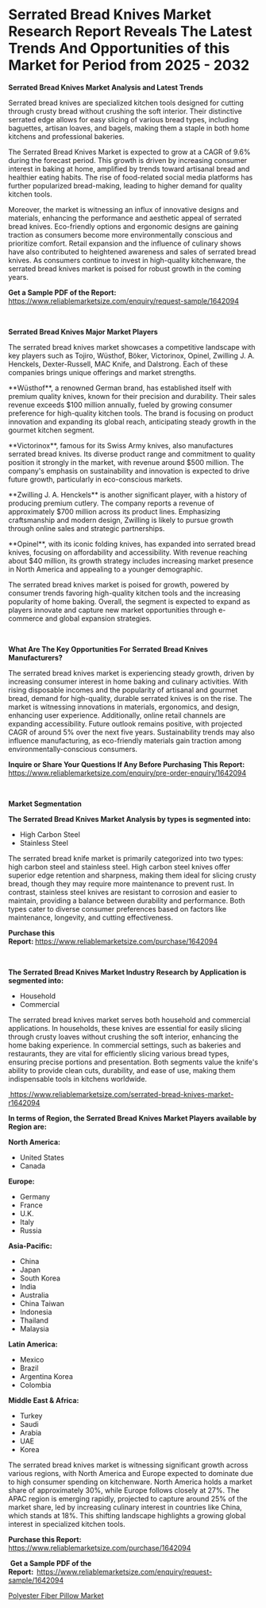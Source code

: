 <p><h1>Serrated Bread Knives Market Research Report Reveals The Latest Trends And Opportunities of this Market for Period from 2025 - 2032</h1></p><p><strong>Serrated Bread Knives Market Analysis and Latest Trends</strong></p>
<p><p>Serrated bread knives are specialized kitchen tools designed for cutting through crusty bread without crushing the soft interior. Their distinctive serrated edge allows for easy slicing of various bread types, including baguettes, artisan loaves, and bagels, making them a staple in both home kitchens and professional bakeries.</p><p>The Serrated Bread Knives Market is expected to grow at a CAGR of 9.6% during the forecast period. This growth is driven by increasing consumer interest in baking at home, amplified by trends toward artisanal bread and healthier eating habits. The rise of food-related social media platforms has further popularized bread-making, leading to higher demand for quality kitchen tools.</p><p>Moreover, the market is witnessing an influx of innovative designs and materials, enhancing the performance and aesthetic appeal of serrated bread knives. Eco-friendly options and ergonomic designs are gaining traction as consumers become more environmentally conscious and prioritize comfort. Retail expansion and the influence of culinary shows have also contributed to heightened awareness and sales of serrated bread knives. As consumers continue to invest in high-quality kitchenware, the serrated bread knives market is poised for robust growth in the coming years.</p></p>
<p><strong>Get a Sample PDF of the Report:&nbsp;</strong> <a href="https://www.reliablemarketsize.com/enquiry/request-sample/1642094?utm_campaign=3544&utm_medium=2&utm_source=Github&utm_content=ia&utm_term=05042025&utm_id=serrated-bread-knives">https://www.reliablemarketsize.com/enquiry/request-sample/1642094</a></p>
<p>&nbsp;</p>
<p><strong>Serrated Bread Knives Major Market Players</strong></p>
<p><p>The serrated bread knives market showcases a competitive landscape with key players such as Tojiro, Wüsthof, Böker, Victorinox, Opinel, Zwilling J. A. Henckels, Dexter-Russell, MAC Knife, and Dalstrong. Each of these companies brings unique offerings and market strengths.</p><p>**Wüsthof**, a renowned German brand, has established itself with premium quality knives, known for their precision and durability. Their sales revenue exceeds $100 million annually, fueled by growing consumer preference for high-quality kitchen tools. The brand is focusing on product innovation and expanding its global reach, anticipating steady growth in the gourmet kitchen segment.</p><p>**Victorinox**, famous for its Swiss Army knives, also manufactures serrated bread knives. Its diverse product range and commitment to quality position it strongly in the market, with revenue around $500 million. The company's emphasis on sustainability and innovation is expected to drive future growth, particularly in eco-conscious markets.</p><p>**Zwilling J. A. Henckels** is another significant player, with a history of producing premium cutlery. The company reports a revenue of approximately $700 million across its product lines. Emphasizing craftsmanship and modern design, Zwilling is likely to pursue growth through online sales and strategic partnerships.</p><p>**Opinel**, with its iconic folding knives, has expanded into serrated bread knives, focusing on affordability and accessibility. With revenue reaching about $40 million, its growth strategy includes increasing market presence in North America and appealing to a younger demographic.</p><p>The serrated bread knives market is poised for growth, powered by consumer trends favoring high-quality kitchen tools and the increasing popularity of home baking. Overall, the segment is expected to expand as players innovate and capture new market opportunities through e-commerce and global expansion strategies.</p></p>
<p>&nbsp;</p>
<p><strong>What Are The Key Opportunities For Serrated Bread Knives Manufacturers?</strong></p>
<p><p>The serrated bread knives market is experiencing steady growth, driven by increasing consumer interest in home baking and culinary activities. With rising disposable incomes and the popularity of artisanal and gourmet bread, demand for high-quality, durable serrated knives is on the rise. The market is witnessing innovations in materials, ergonomics, and design, enhancing user experience. Additionally, online retail channels are expanding accessibility. Future outlook remains positive, with projected CAGR of around 5% over the next five years. Sustainability trends may also influence manufacturing, as eco-friendly materials gain traction among environmentally-conscious consumers.</p></p>
<p><strong>Inquire or Share Your Questions If Any Before Purchasing This Report:</strong> <a href="https://www.reliablemarketsize.com/enquiry/pre-order-enquiry/1642094?utm_campaign=3544&utm_medium=2&utm_source=Github&utm_content=ia&utm_term=05042025&utm_id=serrated-bread-knives">https://www.reliablemarketsize.com/enquiry/pre-order-enquiry/1642094</a></p>
<p>&nbsp;</p>
<p><strong>Market Segmentation</strong></p>
<p><strong>The Serrated Bread Knives Market Analysis by types is segmented into:</strong></p>
<p><ul><li>High Carbon Steel</li><li>Stainless Steel</li></ul></p>
<p><p>The serrated bread knife market is primarily categorized into two types: high carbon steel and stainless steel. High carbon steel knives offer superior edge retention and sharpness, making them ideal for slicing crusty bread, though they may require more maintenance to prevent rust. In contrast, stainless steel knives are resistant to corrosion and easier to maintain, providing a balance between durability and performance. Both types cater to diverse consumer preferences based on factors like maintenance, longevity, and cutting effectiveness.</p></p>
<p><strong>Purchase this Report:&nbsp;</strong><a href="https://www.reliablemarketsize.com/purchase/1642094?utm_campaign=3544&utm_medium=2&utm_source=Github&utm_content=ia&utm_term=05042025&utm_id=serrated-bread-knives">https://www.reliablemarketsize.com/purchase/1642094</a></p>
<p>&nbsp;</p>
<p><strong>The Serrated Bread Knives Market Industry Research by Application is segmented into:</strong></p>
<p><ul><li>Household</li><li>Commercial</li></ul></p>
<p><p>The serrated bread knives market serves both household and commercial applications. In households, these knives are essential for easily slicing through crusty loaves without crushing the soft interior, enhancing the home baking experience. In commercial settings, such as bakeries and restaurants, they are vital for efficiently slicing various bread types, ensuring precise portions and presentation. Both segments value the knife's ability to provide clean cuts, durability, and ease of use, making them indispensable tools in kitchens worldwide.</p></p>
<p><a href="https://www.reliablemarketsize.com/serrated-bread-knives-market-r1642094?utm_campaign=3544&utm_medium=2&utm_source=Github&utm_content=ia&utm_term=05042025&utm_id=serrated-bread-knives">&nbsp;https://www.reliablemarketsize.com/serrated-bread-knives-market-r1642094</a></p>
<p><strong>In terms of Region, the Serrated Bread Knives Market Players available by Region are:</strong></p>
<p>
    <p> <strong> North America: </strong>
        <ul>
            <li>United States</li>
            <li>Canada</li>
        </ul>
        </p> 
    <p> <strong> Europe: </strong>
        <ul>
            <li>Germany</li>
            <li>France</li>
            <li>U.K.</li>
            <li>Italy</li>
            <li>Russia</li>
        </ul>
        </p> 
    <p> <strong> Asia-Pacific: </strong>
        <ul>
            <li>China</li>
            <li>Japan</li>
            <li>South Korea</li>
            <li>India</li>
            <li>Australia</li>
            <li>China Taiwan</li>
            <li>Indonesia</li>
            <li>Thailand</li>
            <li>Malaysia</li>
        </ul>
        </p> 
    <p> <strong> Latin America: </strong>
        <ul>
            <li>Mexico</li>
            <li>Brazil</li>
            <li>Argentina Korea</li>
            <li>Colombia</li>
        </ul>
        </p> 
    <p> <strong> Middle East & Africa: </strong>
        <ul>
            <li>Turkey</li>
            <li>Saudi</li>
            <li>Arabia</li>
            <li>UAE</li>
            <li>Korea</li>
        </ul>
    </p>
    </p>
<p><p>The serrated bread knives market is witnessing significant growth across various regions, with North America and Europe expected to dominate due to high consumer spending on kitchenware. North America holds a market share of approximately 30%, while Europe follows closely at 27%. The APAC region is emerging rapidly, projected to capture around 25% of the market share, led by increasing culinary interest in countries like China, which stands at 18%. This shifting landscape highlights a growing global interest in specialized kitchen tools.</p></p>
<p><strong>Purchase this Report: </strong><a href="https://www.reliablemarketsize.com/purchase/1642094?utm_campaign=3544&utm_medium=2&utm_source=Github&utm_content=ia&utm_term=05042025&utm_id=serrated-bread-knives">https://www.reliablemarketsize.com/purchase/1642094</a></p>
<p>&nbsp;<strong>Get a Sample PDF of the Report:&nbsp;&nbsp;</strong><a href="https://www.reliablemarketsize.com/enquiry/request-sample/1642094?utm_campaign=3544&utm_medium=2&utm_source=Github&utm_content=ia&utm_term=05042025&utm_id=serrated-bread-knives">https://www.reliablemarketsize.com/enquiry/request-sample/1642094</a></p>
<p><strong></strong></p>
<p><p><a href="https://github.com/popoialraih3/Market-Research-Report-List-1/blob/main/polyester-fiber-pillow-market.md?utm_campaign=3544&utm_medium=2&utm_source=Github&utm_content=ia&utm_term=05042025&utm_id=serrated-bread-knives">Polyester Fiber Pillow Market</a></p></p>